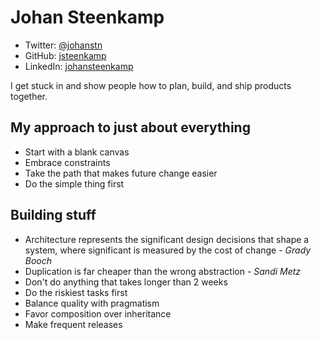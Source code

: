 
# Johan Steenkamp 

- Twitter: [@johanstn](https://twitter.com/johanstn)
- GitHub: [jsteenkamp](https://github.com/jsteenkamp)
- LinkedIn: [johansteenkamp](https://www.linkedin.com/in/johansteenkamp/)

I get stuck in and show people how to plan, build, and ship products together.

## My approach to just about everything

- Start with a blank canvas
- Embrace constraints
- Take the path that makes future change easier
- Do the simple thing first

## Building stuff

- Architecture represents the significant design decisions that shape a system, where significant is measured by the cost of change - *Grady Booch*
- Duplication is far cheaper than the wrong abstraction - *Sandi Metz*
- Don't do anything that takes longer than 2 weeks
- Do the riskiest tasks first
- Balance quality with pragmatism
- Favor composition over inheritance
- Make frequent releases

